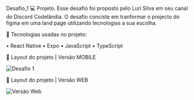 Desafio_1 💻 Projeto. Esse desafio foi proposto pelo Luri Silva em seu canal do Discord Codelândia. O desafio conciste em tranformar o projecto do figma em uma land page utilizando tecnologias a sua escolha.

🚀 Tecnologias usadas no projeto:

•	React Native
•	Expo
•	JavaScript
•	TypeScript

🔖 Layout do projeto | Versão MOBILE

![Desafio 1](https://user-images.githubusercontent.com/63087627/192667129-c2003c0c-5416-42bb-9fbb-34aae5069d1b.png)

🔖 Layout do projeto | Versão WEB

![Versão Web](https://user-images.githubusercontent.com/63087627/192666172-a04fd726-5cad-49b7-98bb-11eab730bd49.png)
